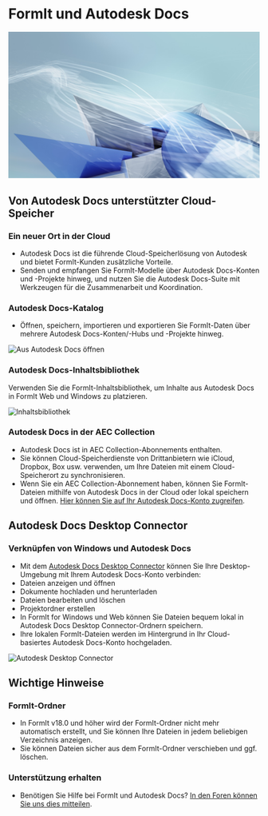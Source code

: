 # FormIt und Autodesk Docs

![](<../.gitbook/assets/adsk docs hero image.jpg>)

## Von Autodesk Docs unterstützter Cloud-Speicher

### **Ein neuer Ort in der Cloud**

* Autodesk Docs ist die führende Cloud-Speicherlösung von Autodesk und bietet FormIt-Kunden zusätzliche Vorteile.
* Senden und empfangen Sie FormIt-Modelle über Autodesk Docs-Konten und -Projekte hinweg, und nutzen Sie die Autodesk Docs-Suite mit Werkzeugen für die Zusammenarbeit und Koordination.

### **Autodesk Docs-Katalog**

* Öffnen, speichern, importieren und exportieren Sie FormIt-Daten über mehrere Autodesk Docs-Konten/-Hubs und -Projekte hinweg.

![Aus Autodesk Docs öffnen](../.gitbook/assets/autodeskdocs\_openfrom.png)

### **Autodesk Docs-Inhaltsbibliothek**

Verwenden Sie die FormIt-Inhaltsbibliothek, um Inhalte aus Autodesk Docs in FormIt Web und Windows zu platzieren.

![Inhaltsbibliothek](../.gitbook/assets/autodeskdocs\_contentlibrary.png)

### **Autodesk Docs in der AEC Collection**

* Autodesk Docs ist in AEC Collection-Abonnements enthalten.
* Sie können Cloud-Speicherdienste von Drittanbietern wie iCloud, Dropbox, Box usw. verwenden, um Ihre Dateien mit einem Cloud-Speicherort zu synchronisieren.
* Wenn Sie ein AEC Collection-Abonnement haben, können Sie FormIt-Dateien mithilfe von Autodesk Docs in der Cloud oder lokal speichern und öffnen. [Hier können Sie auf Ihr Autodesk Docs-Konto zugreifen](https://acc.autodesk.com/logon).

## Autodesk Docs Desktop Connector

### **Verknüpfen von Windows und Autodesk Docs**

* Mit dem [Autodesk Docs Desktop Connector](https://info.bim360.autodesk.com/desktop-connector) können Sie Ihre Desktop-Umgebung mit Ihrem Autodesk Docs-Konto verbinden:
* Dateien anzeigen und öffnen
* Dokumente hochladen und herunterladen
* Dateien bearbeiten und löschen
* Projektordner erstellen
* In FormIt for Windows und Web können Sie Dateien bequem lokal in Autodesk Docs Desktop Connector-Ordnern speichern.
* Ihre lokalen FormIt-Dateien werden im Hintergrund in Ihr Cloud-basiertes Autodesk Docs-Konto hochgeladen.

![Autodesk Desktop Connector](../.gitbook/assets/autodeskdocs\_desktopconnector.png)

## Wichtige Hinweise

### **FormIt-Ordner**

* In FormIt v18.0 und höher wird der FormIt-Ordner nicht mehr automatisch erstellt, und Sie können Ihre Dateien in jedem beliebigen Verzeichnis anzeigen.
* Sie können Dateien sicher aus dem FormIt-Ordner verschieben und ggf. löschen.

### **Unterstützung erhalten**

* Benötigen Sie Hilfe bei FormIt und Autodesk Docs? [In den Foren können Sie uns dies mitteilen](https://forums.autodesk.com/t5/formit-forum/bd-p/142?profile.language=de).
